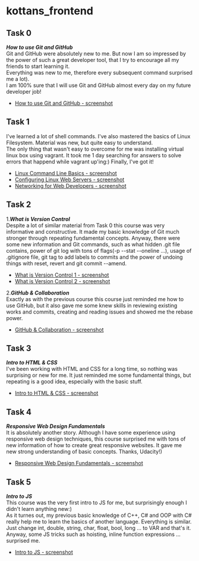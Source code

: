 # kottans_frontend

## **Task 0**
***How to use Git and GitHub***   
Git and GitHub were absolutely new to me. But now I am so impressed by the power of such a great developer tool, that I try to encourage all my friends to start learning it.  
Everything was new to me, therefore every subsequent command surprised me a lot).  
I am 100% sure that I will use Git and GitHub almost every day on my future developer job!
- [How to use Git and GitHub - screenshot](/Task_0/How_to_use_Git_and_GitHub.png)

## **Task 1**
I've learned a lot of shell commands. I've also mastered the basics of Linux Filesystem. Material was new, but quite easy to understand.  
The only thing that wasn't easy to overcome for me was installing virtual linux box using vagrant. It took me 1 day searching for answers to solve errors that happend while vagrant up'ing:) Finally, I've got it!
- [Linux Command Line Basics - screenshot](/Task_1/Linux_Command_Line_Basics.png)
- [Configuring Linux Web Servers - screenshot](/Task_1/Configuring_Linux_Web_Servers.png)
- [Networking for Web Developers - screenshot](/Task_1/Networking_for_Web_Developers.png)

## **Task 2**
1.***What is Version Control***  
Despite a lot of similar material from Task 0 this course was very informative and constructive. It made my basic knowledge of Git much stronger through repeating fundamental concepts. Anyway, there were some new information and Git commands, such as what hidden .git file contains, power of git log with tons of flags(-p --stat --oneline ...), usage of .gitignore file, git tag to add labels to commits and the power of undoing things with reset, revert and git commit --amend.
- [What is Version Control 1 - screenshot](/Task_2/What_is_Version_Control_1.png)
- [What is Version Control 2 - screenshot](/Task_2/What_is_Version_Control_2.png)

2.***GitHub & Collaboration***    
Exactly as with the previous course this course just reminded me how to use GitHub, but it also gave me some knew skills in reviewing existing works and commits, creating and reading issues and showed me the rebase power.
- [GitHub & Collaboration - screenshot](/Task_2/GitHub_&_Collaboration.png)

## **Task 3**
***Intro to HTML & CSS***  
I've been working with HTML and CSS for a long time, so nothing was surprising or new for me. It just reminded me some fundamental things, but repeating is a good idea, especially with the basic stuff.  
- [Intro to HTML & CSS - screenshot](/Task_3/Intro_to_HTML_&_CSS.png)

## **Task 4**
***Responsive Web Design Fundamentals***  
It is absolutely another story. Although I have some experience using responsive web design techniques, this course surprised me with tons of new information of how to create great responsive websites. It gave me new strong understanding of basic concepts. Thanks, Udacity!)  
- [Responsive Web Design Fundamentals - screenshot](/Task_4/Responsive_Web_Design_Fundamentals.png)

## **Task 5**
***Intro to JS***  
This course was the very first intro to JS for me, but surprisingly enough I didn't learn anything new:)  
As it turnes out, my previous basic knowledge of C++, C# and OOP with C# really help me to learn the basics of another language. Everything is similar. Just change int, double, string, char, float, bool, long ... to VAR and that's it.  
Anyway, some JS tricks such as hoisting, inline function expressions ... surprised me.  
- [Intro to JS - screenshot](/Task_5/Intro_to_JS.png)